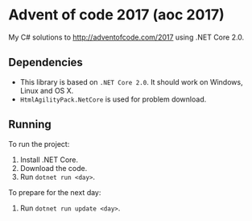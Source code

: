 # Advent of code 2017 (aoc 2017)

My C# solutions to http://adventofcode.com/2017 using .NET Core 2.0.

## Dependencies

- This library is based on `.NET Core 2.0`. It should work on Windows, Linux and OS X.
- `HtmlAgilityPack.NetCore` is used for problem download.

## Running

To run the project:

1. Install .NET Core.
2. Download the code.
3. Run `dotnet run <day>`.

To prepare for the next day:

1. Run `dotnet run update <day>`.
